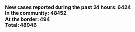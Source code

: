 ### New cases reported during the past 24 hours: 6424<br/>In the community: 48452<br/>At the border: 494<br/>Total: 48946